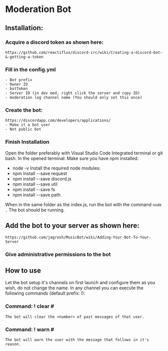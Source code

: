 # Moderation Bot
## Installation:

### Acquire a discord token as shown here:
	https://github.com/reactiflux/discord-irc/wiki/Creating-a-discord-bot-&-getting-a-token

### Fill in the config.yml
	- Bot prefix
	- Owner ID
	- botToken
	- Server ID (in dev mod, right click the server and copy ID)
	- moderation log channel name (You should only set this once)

### Create the bot:
	https://discordapp.com/developers/applications/
    - Make it a bot user
    - Not public bot

### Finish Installation
Open the folder preferably with Visual Studio Code Integrated terminal or git bash.
In the opened terminal:
  Make sure you have npm installed:
  - node -v
  Install the required node modules:
  - npm install --save request
  - npm install --save discord.js
  - npm install --save util
  - npm install --save fs
  - npm install --save path

When in the same folder as the index.js, run the bot with the command `node .`
The bot should be running.

## Add the bot to your server as shown here:
	https://github.com/jagrosh/MusicBot/wiki/Adding-Your-Bot-To-Your-Server

### Give administrative permissions to the bot

## How to use

Let the bot setup it's channels on first launch and configure them as you wish, do not change the name.
In any channel you can execute the following commands (default prefix: !):

### Command: ! clear <number> <userName>#<discriminator>
	The bot will clear the <number> of past messages of that user.

### Command: ! warn <userName>#<discriminator> <reason>
	The bot will warn the user with the message that follows in it's reason.
